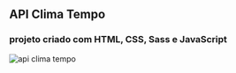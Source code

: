 ## API Clima Tempo

### projeto criado com HTML, CSS, Sass e JavaScript 

![api clima tempo](https://user-images.githubusercontent.com/116767490/217842760-6e262e98-dc64-42b5-8717-3f453aff75a5.png)

